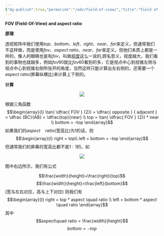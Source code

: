 ```yaml
---
{"dg-publish":true,"permalink":"/adv/field-of-view/","title":"Field of view","noteIcon":"","created":"","updated":""}
---
```



**FOV (Field-Of-View) and aspect ratio**

**原理**

透视矩阵中我们使用$top、bottom、left、right、near、far$来定义，但通常我们不这样做，而是使用$fov、aspect\ ratio、near、far$来定义，但他们本质上都是一样的，像人的眼睛也是有$fov$，叫做[视度](https://baike.baidu.com/item/%E4%BA%BA%E7%9C%BC%E8%A7%86%E5%BA%A6/5997035#)这么一说的,顾名思义，视度越大，我们看到的事物也就越多，例如$fov90$就比$fov60$看到的多，它是视点中心到视锥左侧与视点中心到视锥右侧所张开的角度，当然这样只能计算出左右侧的，还需要一个$aspect\ ratio$(屏幕纵横比)来计算上下侧的。

**计算**<div align=center><img src="https://cdn.jsdelivr.net/gh/aaronmack/image-hosting@master/graphics/FOV-image.5ljfnjoc8mc0.webp"></div>

根据三角函数
$$\begin{array}{l} \tan( \dfrac{ FOV } {2}) = \dfrac{ opposite } { adjacent } = \dfrac {BC}{AB} = \dfrac{top}{near} \\ top = \tan( \dfrac{ FOV } {2}) * near \\ bottom = -top \end{array}$$
如果我们的$aspect \quad ratio$(宽高比)为$1$的话，则
$$\begin{array}{l} right = top\\ left = bottom = -top \end{array}$$
但通常我们的屏幕的宽高比都不是$1:1$的，如
<div align=center><img src="https://cdn.jsdelivr.net/gh/aaronmack/image-hosting@master/graphics/AspectRation.3dftg4ztsu00.webp"></div>

图中右边所示，我们有公式

$$\frac{width}{height}=\frac{right}{top}$$ 
$$\frac{width}{height}=\frac{left}{bottom}$$ 
(宽与左右对应，高与上下对应) 则我们有
$$\begin{array}{l} right = top * aspect \quad ratio \\ left = bottom * aspect \quad ratio \end{array}$$
其中
$$aspect\quad ratio = \frac{width}{height}$$ 
$$bottom = -top$$